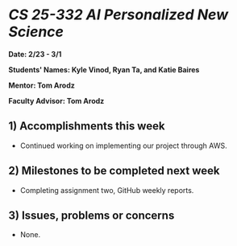 # *CS 25-332 AI Personalized New Science*

**Date: 2/23 - 3/1**

**Students' Names: Kyle Vinod, Ryan Ta, and Katie Baires**

**Mentor: Tom Arodz**

**Faculty Advisor: Tom Arodz**

## 1) Accomplishments this week ##
   - Continued working on implementing our project through AWS.

## 2) Milestones to be completed next week ##
   - Completing assignment two, GitHub weekly reports. 

## 3) Issues, problems or concerns ##
   - None.
